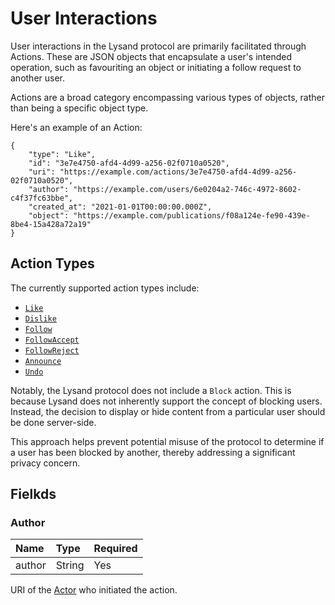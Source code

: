 # User Interactions

User interactions in the Lysand protocol are primarily facilitated through Actions. These are JSON objects that encapsulate a user's intended operation, such as favouriting an object or initiating a follow request to another user.

Actions are a broad category encompassing various types of objects, rather than being a specific object type.

Here's an example of an Action:

```json5
{
    "type": "Like",
    "id": "3e7e4750-afd4-4d99-a256-02f0710a0520",
    "uri": "https://example.com/actions/3e7e4750-afd4-4d99-a256-02f0710a0520",
    "author": "https://example.com/users/6e0204a2-746c-4972-8602-c4f37fc63bbe",
    "created_at": "2021-01-01T00:00:00.000Z",
    "object": "https://example.com/publications/f08a124e-fe90-439e-8be4-15a428a72a19"
}
```

## Action Types

The currently supported action types include:
- [`Like`](./like)
- [`Dislike`](./dislike)
- [`Follow`](./follow)
- [`FollowAccept`](./follow-accept)
- [`FollowReject`](./follow-reject)
- [`Announce`](./announce)
- [`Undo`](./undo)

Notably, the Lysand protocol does not include a `Block` action. This is because Lysand does not inherently support the concept of blocking users. Instead, the decision to display or hide content from a particular user should be done server-side.

This approach helps prevent potential misuse of the protocol to determine if a user has been blocked by another, thereby addressing a significant privacy concern.

## Fielkds

### Author

| Name   | Type   | Required |
| :----- | :----- | :------- |
| author | String | Yes      |

URI of the [Actor](./actors) who initiated the action.